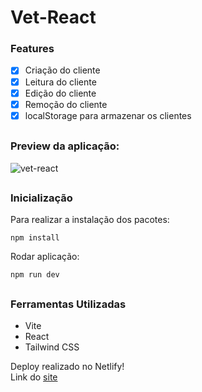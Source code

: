 # Vet-React

### Features
- [x] Criação do cliente
- [x] Leitura do cliente
- [x] Edição do cliente
- [x] Remoção do cliente
- [x] localStorage para armazenar os clientes

##

### Preview da aplicação:

![vet-react](https://user-images.githubusercontent.com/122689920/216382139-139289b1-212a-4390-bbd9-718b9a41f124.gif)

##

### Inicialização

Para realizar a instalação dos pacotes:
```
npm install
```

Rodar aplicação:
```
npm run dev
```

##

### Ferramentas Utilizadas

- Vite
- React
- Tailwind CSS

Deploy realizado no Netlify!
<br />
Link do <a href="https://euphonious-rolypoly-b0ba0c.netlify.app/">site</a>
